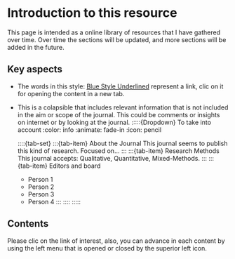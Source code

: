 # Introduction to this resource

This page is intended as a online library of resources that I have gathered over time. Over time the sections will be updated, and more sections will be added in the future.

## Key aspects

- The words in this style: <a href="https://www.url.com" target="_blank" rel="noopener noreferrer">Blue Style Underlined</a> represent a link, clic on it for opening the content in a new tab.

- This is a colapsible that includes relevant information that is not included in the aim or scope of the journal. This could be comments or insights on internet or by looking at the journal.
  :::::{Dropdown}  To take into account
  :color: info
  :animate: fade-in
  :icon: pencil

  ::::{tab-set}
  :::{tab-item} About the Journal
  This journal seems to publish this kind of research. Focused on... 
  :::
  :::{tab-item} Research Methods
  This journal accepts: Qualitative, Quantitative, Mixed-Methods.
  :::
  :::{tab-item} Editors and board
  - Person 1
  - Person 2
  - Person 3
  - Person 4
  :::
  ::::
  :::::

## Contents

Please clic on the link of interest, also, you can advance in each content by using the left menu that is opened or closed by the superior left icon.

```{tableofcontents}
```
